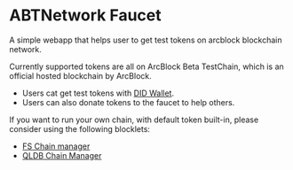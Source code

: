 # ABTNetwork Faucet

A simple webapp that helps user to get test tokens on arcblock blockchain network.

Currently supported tokens are all on ArcBlock Beta TestChain, which is an official hosted blockchain by ArcBlock.

- Users cat get test tokens with [DID Wallet](https://abtwallet.io/).
- Users can also donate tokens to the faucet to help others.

If you want to run your own chain, with default token built-in, please consider using the following blocklets:

- [FS Chain manager](https://store.blocklet.dev/blocklet/z8ia2KGe3icfgRcVc9C1qCbWTBbpP2TrfPu7T)
- [QLDB Chain Manager](https://store.blocklet.dev/blocklet/z8iZyP8q92ehxgvn93PHyF1euqiP4bXVtryjh)
